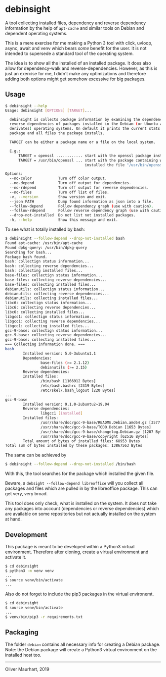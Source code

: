 # debinsight

A tool collecting installed files, dependency and reverse dependency 
information by the help of `apt-cache` and similar tools on Debian and 
dependent operating systems.

This is a mere exercise for me making a Python 3 tool with click, uvloop, 
async, await and venv which bears _some_ benefit for the user. It is not intended
to supersede a standard tool of the operating system.

The idea is to show all the installed of an installed package. It does also
allow for dependency-walk and reverse-dependencies. However, as this is just an
exercise for me, I didn't make any optimizations and therefore adding both options
might get somehow excessive for big packages.

## Usage

```bash
$ debinsight --help
Usage: debinsight [OPTIONS] [TARGET]...

  debinsight is collects package information by examining the dependency and
  reverse dependencies of packages installed in the Debian (or Ubuntu and
  derivates) operating systems. On default it prints the current stats of a
  package and all files the package installs.

  TARGET can be either a package name or a file on the local system.

  E.g.:
      TARGET = openssl ............ start with the openssl package installed.
      TARGET = /usr/bin/openssl ... start with the package containing which had
                                    installed the file "/usr/bin/openssl".

Options:
  --no-color            Turn off color output.
  --no-depend           Turn off output for dependencies.
  --no-rdepend          Turn off output for reverse dependencies.
  --no-files            Turn off list of files.
  -v, --version         Show version and exit.
  --json PATH           Dump found information as json into a file.
  --follow-depend       Follow dependency graph (use with caution).
  --follow-rdepend      Follow reverse dependency graph (use with caution).
  --drop-not-installed  Do not list not installed packages.
  -h, --help            Show this message and exit.
```

To see what is totally installed by bash:

```bash
$ debinsight --follow-depend --drop-not-installed bash
Found apt-cache: /usr/bin/apt-cache
Found dpkg-query: /usr/bin/dpkg-query
Searching for bash...
Package bash found.
bash: collectign status information...
bash: collecting reverse dependencies...
bash: collecting installed files...
base-files: collectign status information...
base-files: collecting reverse dependencies...
base-files: collecting installed files...
debianutils: collectign status information...
debianutils: collecting reverse dependencies...
debianutils: collecting installed files...
libc6: collectign status information...
libc6: collecting reverse dependencies...
libc6: collecting installed files...
libgcc1: collectign status information...
libgcc1: collecting reverse dependencies...
libgcc1: collecting installed files...
gcc-9-base: collectign status information...
gcc-9-base: collecting reverse dependencies...
gcc-9-base: collecting installed files...
=== Collecting information done. ===
bash
        Installed version: 5.0-3ubuntu1.1
        Dependencies: 
                base-files (>= 2.1.12)
                debianutils (>= 2.15)
        Reverse dependencies: 
        Installed files: 
                /bin/bash [1166912 Bytes]
                /etc/bash.bashrc [2319 Bytes]
                /etc/skel/.bash_logout [220 Bytes]
...
gcc-9-base
        Installed version: 9.1.0-2ubuntu2~19.04
        Reverse dependencies: 
                libgcc1 [installed]
        Installed files: 
                /usr/share/doc/gcc-9-base/README.Debian.amd64.gz [3577 Bytes]
                /usr/share/doc/gcc-9-base/TODO.Debian [1653 Bytes]
                /usr/share/doc/gcc-9-base/changelog.Debian.gz [1207 Bytes]
                /usr/share/doc/gcc-9-base/copyright [62516 Bytes]
        Total amount of bytes of installed files: 68953 Bytes
Total sum of bytes installed by these packages: 13867563 Bytes
```

The same can be achieved by
```bash
$ debinsight --follow-depend --drop-not-installed /bin/bash
```
With this, the tool searches for the package which installed the given file.

Beware, a `debsight --follow-depend libreoffice` will you collect all packages and files which
are pulled in by the libreoffice package. This can get very, very broad.


This tool does only check, what is installed on the system. It does not take any packages into 
account (dependencies or reverse dependencies) which are available on some repositories but not 
actually installed on the system at hand.


## Development

This package is meant to be developed within a Python3 virtual environment.
Therefore after cloning, create a virtual environment and activate it.
```bash
$ cd debinsight
$ python3 -m venv venv
...
$ source venv/bin/activate
...
```
Also do not forget to include the pip3 packages in the virtual environemt.
```bash
$ cd debinsight
$ source venv/bin/activate
...
$ venv/bin/pip3 -r requirements.txt
```

## Packaging

The folder `debian` contains all necessary info for creating a Debian 
package. Note: the Debian package will create a Python3 virtual environment
on the installed host too.


---

Oliver Maurhart, 2019

